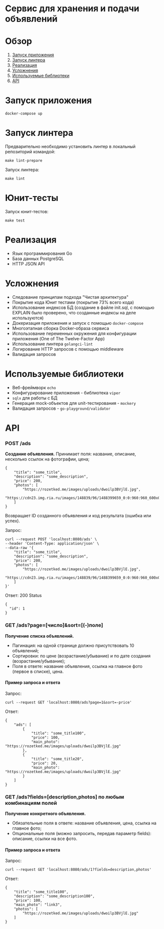 # Сервис для хранения и подачи объявлений

<!-- ToC start -->
# Обзор

1. [Запуск приложения](#Запуск-приложения)
1. [Запуск линтера](#Запуск-линтера)
1. [Реализация](#Реализация)
1. [Усложнения](#Реализация)
1. [Используемые библиотеки](#Используемые-библиотеки)
1. [API](#API)
<!-- ToC end -->

# Запуск приложения
```
docker-compose up
``` 

# Запуск линтера
Предварительно необходимо установить линтер в локальный репозиторий командой:
```
make lint-prepare
```
Запуск линтера:
```
make lint
```

# Юнит-тесты
Запуск юнит-тестов:
```
make test
```

# Реализация
- Язык программирования Go
- База данных PostgreSQL
- HTTP JSON API
# Усложнения
- Следование принципам подхода "Чистая архитектура"
- Покрытие кода Юнит тестами (покрытие 73% всего кода)
- Использование индексов БД (создание в файле init.sql, с помощью EXPLAIN было проверено, что созданные индексы на деле используются)
- Докеризация приложения и запуск с помощью `docker-compose`
- Многоэтапная сборка Docker-образа сервиса
- Использование переменных окружения для конфигурации приложения (One of The Twelve-Factor App)
- Использование линтера `golangci-lint`
- Логирование HTTP запросов с помощью middleware
- Валидация запросов
# Используемые библиотеки
- Веб-фреймворк `echo`
- Конфигурирование приложения - библиотека `viper`
- `sqlx` для работы с БД
- Генерация mock-объектов для unit-тестирования - `mockery`
- Валидация запросов - `go-playground/validator`

# API
### POST /ads
**Создание объявления.**
Принимает поля: название, описание, несколько ссылок на фотографии, цена;

```
{
    "title": "some_title",
    "description": "some_description",
    "price": 200,
    "photos": [
        "https://rozetked.me/images/uploads/dwoilp3BVjlE.jpg",
        "https://cdn23.img.ria.ru/images/148839/96/1488399659_0:0:960:960_600x0_80_0_1_e38b72053fffa5d3d7e82d2fe116f0b3.jpg"
    ]
}
```
Возвращает ID созданного объявления и код результата (ошибка или успех).

Запрос:
```
curl --request POST 'localhost:8080/ads' \
--header 'Content-Type: application/json' \
--data-raw '{
    "title": "some_title",
    "description": "some_description",
    "price": 200,
    "photos": [
        "https://rozetked.me/images/uploads/dwoilp3BVjlE.jpg",
        "https://cdn23.img.ria.ru/images/148839/96/1488399659_0:0:960:960_600x0_80_0_1_e38b72053fffa5d3d7e82d2fe116f0b3.jpg"
    ]
}'
```
Ответ: 200 Status
```
{
  "id": 1
}
```

### GET /ads?page=[число]&sort=[(-)поле]
**Получение списка объявлений.** 
- Пагинация: на одной странице должно присутствовать 10 объявлений;
- Cортировки: по цене (возрастание/убывание) и по дате создания (возрастание/убывание);
- Поля в ответе: название объявления, ссылка на главное фото (первое в списке), цена.

#### Пример запроса и ответа
Запрос:
```
curl --request GET 'localhost:8080/ads?page=1&sort=-price'
```
Ответ:
```
{
    "ads": [
        {
            "title": "some_title100",
            "price": 100,
            "main_photo": "https://rozetked.me/images/uploads/dwoilp3BVjlE.jpg"
        },
        {
            "title": "some_title20",
            "price": 20,
            "main_photo": "https://rozetked.me/images/uploads/dwoilp3BVjlE.jpg"
        }
    ]
}
```

### GET /ads?fields=[description,photos] по любым комбинациям полей
**Получение конкретного объявления.**
- Обязательные поля в ответе: название объявления, цена, ссылка на главное фото;
- Опциональные поля (можно запросить, передав параметр fields): описание, ссылки на все фото.


#### Пример запроса и ответа
Запрос:
```
curl --request GET 'localhost:8080/ads/1?fields=description,photos'
```
Ответ:
```
{
    "title": "some_title100",
    "description": "some_description100",
    "price": 100,
    "main_photo": "link3",
    "photos": [
        "https://rozetked.me/images/uploads/dwoilp3BVjlE.jpg"
    ]
}
```
